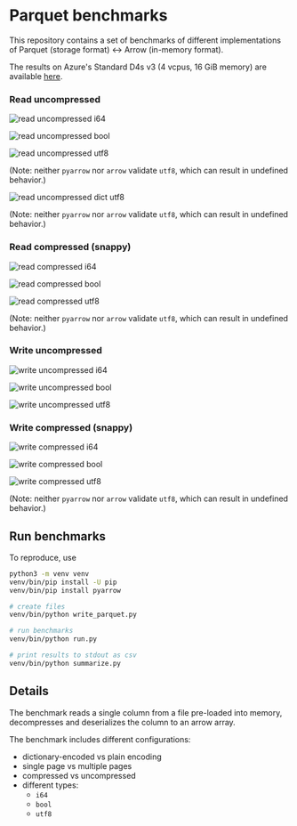 # Parquet benchmarks

This repository contains a set of benchmarks of different implementations of 
Parquet (storage format) <-> Arrow (in-memory format).

The results on Azure's Standard D4s v3 (4 vcpus, 16 GiB memory) are available [here](https://docs.google.com/spreadsheets/d/19mHMZHH2YLtvGBqcJqdGRQxxLh-DUzGZ6xe8F9o00MU/edit?usp=sharing).

### Read uncompressed

![read uncompressed i64](https://docs.google.com/spreadsheets/d/e/2PACX-1vTjeBAL6xNnsKG5JO0v5XSH_s8bX95qYvYgWUXWOHijCE1TYYuhXGTGxDo0MHJD_LrAhgQbmMmYEFoY/pubchart?oid=1265154504&format=image)

![read uncompressed bool](https://docs.google.com/spreadsheets/d/e/2PACX-1vTjeBAL6xNnsKG5JO0v5XSH_s8bX95qYvYgWUXWOHijCE1TYYuhXGTGxDo0MHJD_LrAhgQbmMmYEFoY/pubchart?oid=1959960703&format=image)

![read uncompressed utf8](https://docs.google.com/spreadsheets/d/e/2PACX-1vTjeBAL6xNnsKG5JO0v5XSH_s8bX95qYvYgWUXWOHijCE1TYYuhXGTGxDo0MHJD_LrAhgQbmMmYEFoY/pubchart?oid=1538007177&format=image)

(Note: neither `pyarrow` nor `arrow` validate `utf8`, which can result in undefined behavior.)

![read uncompressed dict utf8](https://docs.google.com/spreadsheets/d/e/2PACX-1vTjeBAL6xNnsKG5JO0v5XSH_s8bX95qYvYgWUXWOHijCE1TYYuhXGTGxDo0MHJD_LrAhgQbmMmYEFoY/pubchart?oid=480263317&format=image)

(Note: neither `pyarrow` nor `arrow` validate `utf8`, which can result in undefined behavior.)


### Read compressed (snappy)

![read compressed i64](https://docs.google.com/spreadsheets/d/e/2PACX-1vTjeBAL6xNnsKG5JO0v5XSH_s8bX95qYvYgWUXWOHijCE1TYYuhXGTGxDo0MHJD_LrAhgQbmMmYEFoY/pubchart?oid=1241916784&format=image)

![read compressed bool](https://docs.google.com/spreadsheets/d/e/2PACX-1vTjeBAL6xNnsKG5JO0v5XSH_s8bX95qYvYgWUXWOHijCE1TYYuhXGTGxDo0MHJD_LrAhgQbmMmYEFoY/pubchart?oid=104361337&format=image)

![read compressed utf8](https://docs.google.com/spreadsheets/d/e/2PACX-1vTjeBAL6xNnsKG5JO0v5XSH_s8bX95qYvYgWUXWOHijCE1TYYuhXGTGxDo0MHJD_LrAhgQbmMmYEFoY/pubchart?oid=1524487308&format=image)

(Note: neither `pyarrow` nor `arrow` validate `utf8`, which can result in undefined behavior.)

### Write uncompressed

![write uncompressed i64](https://docs.google.com/spreadsheets/d/e/2PACX-1vTjeBAL6xNnsKG5JO0v5XSH_s8bX95qYvYgWUXWOHijCE1TYYuhXGTGxDo0MHJD_LrAhgQbmMmYEFoY/pubchart?oid=263547275&format=image)

![write uncompressed bool](https://docs.google.com/spreadsheets/d/e/2PACX-1vTjeBAL6xNnsKG5JO0v5XSH_s8bX95qYvYgWUXWOHijCE1TYYuhXGTGxDo0MHJD_LrAhgQbmMmYEFoY/pubchart?oid=791736497&format=image)

![write uncompressed utf8](https://docs.google.com/spreadsheets/d/e/2PACX-1vTjeBAL6xNnsKG5JO0v5XSH_s8bX95qYvYgWUXWOHijCE1TYYuhXGTGxDo0MHJD_LrAhgQbmMmYEFoY/pubchart?oid=995550295&format=image)

### Write compressed (snappy)

![write compressed i64](https://docs.google.com/spreadsheets/d/e/2PACX-1vTjeBAL6xNnsKG5JO0v5XSH_s8bX95qYvYgWUXWOHijCE1TYYuhXGTGxDo0MHJD_LrAhgQbmMmYEFoY/pubchart?oid=886012235&format=image)

![write compressed bool](https://docs.google.com/spreadsheets/d/e/2PACX-1vTjeBAL6xNnsKG5JO0v5XSH_s8bX95qYvYgWUXWOHijCE1TYYuhXGTGxDo0MHJD_LrAhgQbmMmYEFoY/pubchart?oid=2050117110&format=image)

![write compressed utf8](https://docs.google.com/spreadsheets/d/e/2PACX-1vTjeBAL6xNnsKG5JO0v5XSH_s8bX95qYvYgWUXWOHijCE1TYYuhXGTGxDo0MHJD_LrAhgQbmMmYEFoY/pubchart?oid=1071675872&format=image)

(Note: neither `pyarrow` nor `arrow` validate `utf8`, which can result in undefined behavior.)

## Run benchmarks

To reproduce, use 

```bash
python3 -m venv venv
venv/bin/pip install -U pip
venv/bin/pip install pyarrow

# create files
venv/bin/python write_parquet.py

# run benchmarks
venv/bin/python run.py

# print results to stdout as csv
venv/bin/python summarize.py
```

## Details

The benchmark reads a single column from a file pre-loaded into memory,
decompresses and deserializes the column to an arrow array.

The benchmark includes different configurations:

* dictionary-encoded vs plain encoding
* single page vs multiple pages
* compressed vs uncompressed
* different types:
    * `i64`
    * `bool`
    * `utf8`
